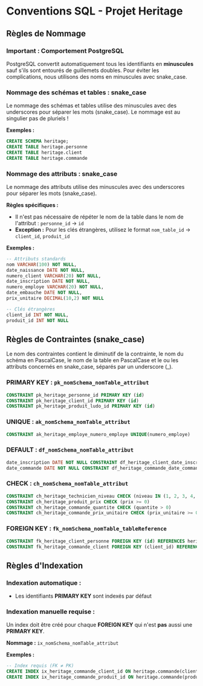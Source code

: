 # Conventions SQL - Projet Heritage

## Règles de Nommage

### Important : Comportement PostgreSQL
PostgreSQL convertit automatiquement tous les identifiants en **minuscules** sauf s'ils sont entourés de guillemets doubles. Pour éviter les complications, nous utilisons des noms en minuscules avec snake_case.

### Nommage des schémas et tables : snake_case

Le nommage des schémas et tables utilise des minuscules avec des underscores pour séparer les mots (snake_case).
Le nommage est au singulier pas de pluriels !

**Exemples :**

```sql
CREATE SCHEMA heritage;
CREATE TABLE heritage.personne
CREATE TABLE heritage.client
CREATE TABLE heritage.commande
```

### Nommage des attributs : snake_case

Le nommage des attributs utilise des minuscules avec des underscores pour séparer les mots (snake_case).

**Règles spécifiques :**
- Il n'est pas nécessaire de répéter le nom de la table dans le nom de l'attribut : `personne_id` → `id`
- **Exception :** Pour les clés étrangères, utilisez le format `nom_table_id` → `client_id`, `produit_id`

**Exemples :**

```sql
-- Attributs standards
nom VARCHAR(100) NOT NULL,
date_naissance DATE NOT NULL,
numero_client VARCHAR(20) NOT NULL,
date_inscription DATE NOT NULL,
numero_employe VARCHAR(20) NOT NULL,
date_embauche DATE NOT NULL,
prix_unitaire DECIMAL(10,2) NOT NULL

-- Clés étrangères
client_id INT NOT NULL,
produit_id INT NOT NULL
```

## Règles de Contraintes (snake_case)

Le nom des contraintes contient le diminutif de la contrainte, le nom du schéma en PascalCase, le nom de la table en PascalCase et le ou les attributs concernés en snake_case, séparés par un underscore (_).

### PRIMARY KEY : `pk_nomSchema_nomTable_attribut`

```sql
CONSTRAINT pk_heritage_personne_id PRIMARY KEY (id)
CONSTRAINT pk_heritage_client_id PRIMARY KEY (id)
CONSTRAINT pk_heritage_produit_ludo_id PRIMARY KEY (id)
```

### UNIQUE : `ak_nomSchema_nomTable_attribut`

```sql
CONSTRAINT ak_heritage_employe_numero_employe UNIQUE(numero_employe)
```

### DEFAULT : `df_nomSchema_nomTable_attribut`

```sql
date_inscription DATE NOT NULL CONSTRAINT df_heritage_client_date_inscription DEFAULT CURRENT_DATE
date_commande DATE NOT NULL CONSTRAINT df_heritage_commande_date_commande DEFAULT CURRENT_DATE
```

### CHECK : `ch_nomSchema_nomTable_attribut`

```sql
CONSTRAINT ch_heritage_technicien_niveau CHECK (niveau IN (1, 2, 3, 4, 5))
CONSTRAINT ch_heritage_produit_prix CHECK (prix >= 0)
CONSTRAINT ch_heritage_commande_quantite CHECK (quantite > 0)
CONSTRAINT ch_heritage_commande_prix_unitaire CHECK (prix_unitaire >= 0)
```

### FOREIGN KEY : `fk_nomSchema_nomTable_tableReference`

```sql
CONSTRAINT fk_heritage_client_personne FOREIGN KEY (id) REFERENCES heritage.personne(id)
CONSTRAINT fk_heritage_commande_client FOREIGN KEY (client_id) REFERENCES heritage.client(id)
```

## Règles d'Indexation

### Indexation automatique :
- Les identifiants **PRIMARY KEY** sont indexés par défaut

### Indexation manuelle requise :
Un index doit être créé pour chaque **FOREIGN KEY** qui n'est **pas** aussi une **PRIMARY KEY**.

**Nommage :** `ix_nomSchema_nomTable_attribut`

**Exemples :**

```sql
-- Index requis (FK ≠ PK)
CREATE INDEX ix_heritage_commande_client_id ON heritage.commande(client_id);
CREATE INDEX ix_heritage_commande_produit_id ON heritage.commande(produit_id);
```